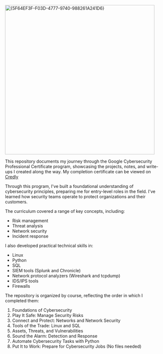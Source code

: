 <img width="491" alt="{5F64EF3F-F03D-4777-9740-988261A241D6}" src="https://github.com/user-attachments/assets/3d91f428-9f57-40de-979d-de334f6873c4" />

This repository documents my journey through the Google Cybersecurity Professional Certificate program, showcasing the projects, notes, and write-ups I created along the way. My completion certificate can be viewed on [Credly](https://www.google.com/url?sa=E&source=gmail&q=link-to-credly-certificate)

Through this program, I've built a foundational understanding of cybersecurity principles, preparing me for entry-level roles in the field. I've learned how security teams operate to protect organizations and their customers.

The curriculum covered a range of key concepts, including:

  * Risk management
  * Threat analysis
  * Network security
  * Incident response

I also developed practical technical skills in:

  * Linux
  * Python
  * SQL
  * SIEM tools (Splunk and Chronicle)
  * Network protocol analyzers (Wireshark and tcpdump)
  * IDS/IPS tools
  * Firewalls

The repository is organized by course, reflecting the order in which I completed them:

1.  Foundations of Cybersecurity
2.  Play It Safe: Manage Security Risks
3.  Connect and Protect: Networks and Network Security
4.  Tools of the Trade: Linux and SQL
5.  Assets, Threats, and Vulnerabilities
6.  Sound the Alarm: Detection and Response
7.  Automate Cybersecurity Tasks with Python
8.  Put It to Work: Prepare for Cybersecurity Jobs (No files needed)
